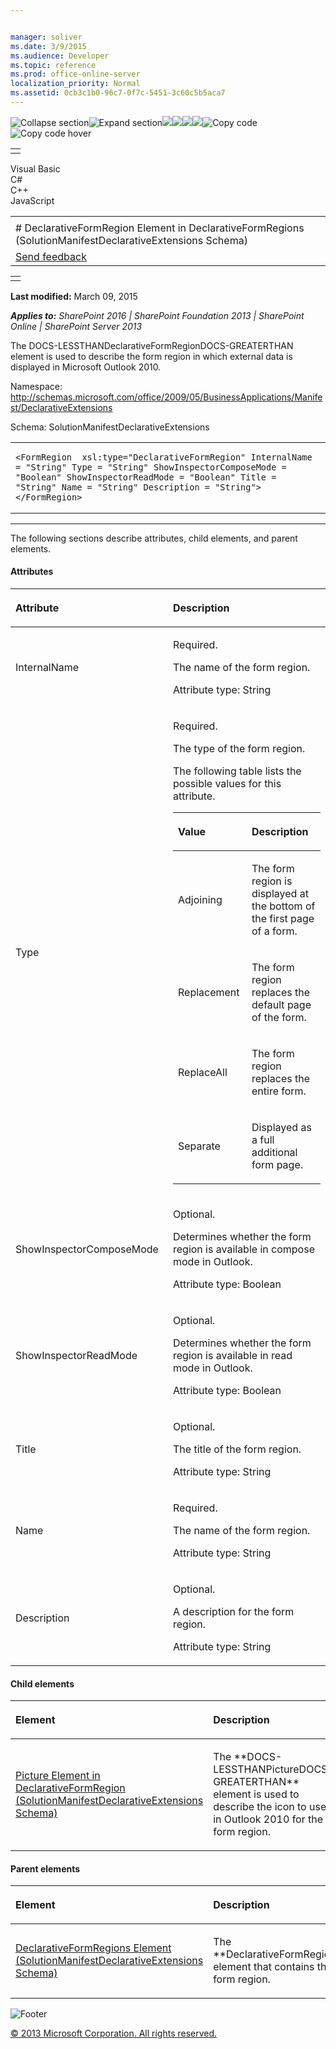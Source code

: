 ```yaml
---


manager: soliver
ms.date: 3/9/2015
ms.audience: Developer
ms.topic: reference
ms.prod: office-online-server
localization_priority: Normal
ms.assetid: 0cb3c1b0-96c7-0f7c-5451-3c60c5b5aca7
---
```


![Collapse
section](../icons/collapse_all.gif "Collapse section")![Expand
section](../icons/expand_all.gif "Expand section")![](../icons/collapse_all.gif)![](../icons/expand_all.gif)![](../icons/dropdown.gif)![](../icons/dropdownHover.gif)![Copy
code](../icons/copycode.gif "Copy code")![Copy code
hover](../icons/copycodeHighlight.gif "Copy code hover")
<table>
<tbody>
<tr class="odd">
<td align="left"></td>
</tr>
</tbody>
</table>

Visual Basic  
C\#  
C++  
JavaScript  

<table>
<tbody>
<tr class="odd">
<td align="left"><span id="runningHeaderText"></span></td>
</tr>
<tr class="even">
<td align="left"># DeclarativeFormRegion Element in DeclarativeFormRegions (SolutionManifestDeclarativeExtensions Schema)</td>
</tr>
<tr class="odd">
<td align="left"><span id="headfeedbackarea" class="feedbackhead"><a href="javascript:SubmitFeedback(&#39;docthis@Microsoft.com&#39;,&#39;&#39;,&#39;&#39;,&#39;&#39;,&#39;1.0.18082.1225&#39;,&#39;%0\dThank%20you%20for%20your%20feedback.%20The%20developer%20writing%20teams%20use%20your%20feedback%20to%20improve%20documentation.%20While%20we%20are%20reviewing%20your%20feedback,%20we%20may%20send%20you%20e-mail%20to%20ask%20for%20clarification%20or%20feedback%20on%20a%20solution.%20We%20do%20not%20use%20your%20e-mail%20address%20for%20any%20other%20purpose%20and%20we%20delete%20it%20after%20we%20finish%20our%20review.%0\AFor%20further%20information%20about%20the%20privacy%20policies%20of%20Microsoft,%20please%20see%20http://privacy.microsoft.com/en-us/default.aspx.%0\A%0\d&#39;,&#39;Customer%20feedback&#39;);">Send feedback</a></span></td>
</tr>
</tbody>
</table>

<table>
<colgroup>
<col width="100%" />
</colgroup>
<tbody>
<tr class="odd">
<td align="left"></td>
</tr>
</tbody>
</table>

**Last modified:** March 09, 2015

***Applies to:** SharePoint 2016 | SharePoint Foundation 2013 |
SharePoint Online | SharePoint Server 2013*

The <span
class="keyword">DOCS-LESSTHANDeclarativeFormRegionDOCS-GREATERTHAN</span>
element is used to describe the form region in which external data is
displayed in Microsoft Outlook 2010.

Namespace:
http://schemas.microsoft.com/office/2009/05/BusinessApplications/Manifest/DeclarativeExtensions

Schema: SolutionManifestDeclarativeExtensions

<span codelanguage="other"></span>
<table>
<colgroup>
<col width="100%" />
</colgroup>
<tbody>
<tr class="odd">
<td align="left"><pre><code>&lt;FormRegion  xsl:type=&quot;DeclarativeFormRegion&quot; InternalName = &quot;String&quot; Type = &quot;String&quot; ShowInspectorComposeMode = &quot;Boolean&quot; ShowInspectorReadMode = &quot;Boolean&quot; Title = &quot;String&quot; Name = &quot;String&quot; Description = &quot;String&quot;&gt; &lt;/FormRegion&gt;</code></pre></td>
</tr>
</tbody>
</table>


--------------------------------------------------------------------------------------------------------------------------------------------------------------------------------------------------------------------------------------

The following sections describe attributes, child elements, and parent
elements.

#### Attributes

<table>
<colgroup>
<col width="50%" />
<col width="50%" />
</colgroup>
<thead>
<tr class="header">
<th align="left"><p>Attribute</p></th>
<th align="left"><p>Description</p></th>
</tr>
</thead>
<tbody>
<tr class="odd">
<td align="left"><p>InternalName</p></td>
<td align="left"><p>Required.</p>
<p>The name of the form region.</p>
<p>Attribute type: String</p></td>
</tr>
<tr class="even">
<td align="left"><p>Type</p></td>
<td align="left"><p>Required.</p>
<p>The type of the form region.</p>
<p>The following table lists the possible values for this attribute.</p>
<div class="tableSection">
<table>
<colgroup>
<col width="50%" />
<col width="50%" />
</colgroup>
<thead>
<tr class="header">
<th align="left"><p>Value</p></th>
<th align="left"><p>Description</p></th>
</tr>
</thead>
<tbody>
<tr class="odd">
<td align="left"><p>Adjoining</p></td>
<td align="left"><p>The form region is displayed at the bottom of the first page of a form.</p></td>
</tr>
<tr class="even">
<td align="left"><p>Replacement</p></td>
<td align="left"><p>The form region replaces the default page of the form.</p></td>
</tr>
<tr class="odd">
<td align="left"><p>ReplaceAll</p></td>
<td align="left"><p>The form region replaces the entire form.</p></td>
</tr>
<tr class="even">
<td align="left"><p>Separate</p></td>
<td align="left"><p>Displayed as a full additional form page.</p></td>
</tr>
</tbody>
</table>
</div></td>
</tr>
<tr class="odd">
<td align="left"><p>ShowInspectorComposeMode</p></td>
<td align="left"><p>Optional.</p>
<p>Determines whether the form region is available in compose mode in Outlook.</p>
<p>Attribute type: Boolean</p></td>
</tr>
<tr class="even">
<td align="left"><p>ShowInspectorReadMode</p></td>
<td align="left"><p>Optional.</p>
<p>Determines whether the form region is available in read mode in Outlook.</p>
<p>Attribute type: Boolean</p></td>
</tr>
<tr class="odd">
<td align="left"><p>Title</p></td>
<td align="left"><p>Optional.</p>
<p>The title of the form region.</p>
<p>Attribute type: String</p></td>
</tr>
<tr class="even">
<td align="left"><p>Name</p></td>
<td align="left"><p>Required.</p>
<p>The name of the form region.</p>
<p>Attribute type: String</p></td>
</tr>
<tr class="odd">
<td align="left"><p>Description</p></td>
<td align="left"><p>Optional.</p>
<p>A description for the form region.</p>
<p>Attribute type: String</p></td>
</tr>
</tbody>
</table>

#### Child elements

<table>
<colgroup>
<col width="50%" />
<col width="50%" />
</colgroup>
<thead>
<tr class="header">
<th align="left"><p>Element</p></th>
<th align="left"><p>Description</p></th>
</tr>
</thead>
<tbody>
<tr class="odd">
<td align="left"><p><span sdata="link"><a href="picture-element-in-declarativeformregion-solutionmanifestdeclarativeextensions-s.htm">Picture Element in DeclarativeFormRegion (SolutionManifestDeclarativeExtensions Schema)</a></span></p></td>
<td align="left"><p>The **DOCS-LESSTHANPictureDOCS-GREATERTHAN** element is used to describe the icon to use in Outlook 2010 for the form region.</p></td>
</tr>
</tbody>
</table>

#### Parent elements

<table>
<colgroup>
<col width="50%" />
<col width="50%" />
</colgroup>
<thead>
<tr class="header">
<th align="left"><p>Element</p></th>
<th align="left"><p>Description</p></th>
</tr>
</thead>
<tbody>
<tr class="odd">
<td align="left"><p><span sdata="link"><a href="declarativeformregions-element-solutionmanifestdeclarativeextensions-schema.htm">DeclarativeFormRegions Element (SolutionManifestDeclarativeExtensions Schema)</a></span></p></td>
<td align="left"><p>The **DeclarativeFormRegions** element that contains this form region.</p></td>
</tr>
</tbody>
</table>

![Footer](../icons/footer.gif "Footer")

[© 2013 Microsoft Corporation. All rights
reserved.](office-2013-documentation-copyright-notice.htm)



